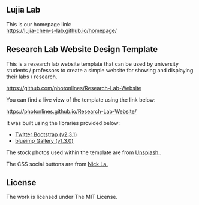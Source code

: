 
## Lujia Lab 

This is our homepage link:  
https://lujia-chen-s-lab.github.io/homepage/  






## Research Lab Website Design Template

This is a research lab website template that can be used by university students / professors to create a simple website for showing and displaying their labs / research. 

https://github.com/photonlines/Research-Lab-Website


You can find a live view of the template using the link below:

https://photonlines.github.io/Research-Lab-Website/

It was built using the libraries provided below:

- [Twitter Bootstrap (v2.3.1)](https://github.com/twbs/bootstrap)
- [blueimp Gallery (v1.3.0)](https://github.com/blueimp/Gallery)

The stock photos used within the template are from [Unsplash.](https://unsplash.com/). 

The CSS social buttons are from [Nick La.](http://webdesignerwall.com/tutorials/css-social-buttons)

## License

The work is licensed under The MIT License.